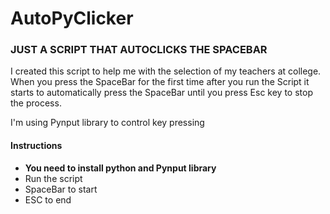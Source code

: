 # AutoPyClicker
### JUST A SCRIPT THAT AUTOCLICKS THE SPACEBAR

I created this script to help me with the selection of my teachers at college.
When you press the SpaceBar for the first time after you run the Script it starts to automatically press the SpaceBar until you press Esc key to stop the process.

I'm using Pynput library to control key pressing

#### Instructions
- __You need to install python and Pynput library__
- Run the script
- SpaceBar to start
- ESC to end

